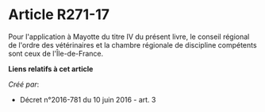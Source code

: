 # Article R271-17

Pour l'application à Mayotte du titre IV du présent livre, le conseil régional de l'ordre des vétérinaires et la chambre
régionale de discipline compétents sont ceux de l'Île-de-France.

**Liens relatifs à cet article**

_Créé par_:

  - Décret n°2016-781 du 10 juin 2016 - art. 3
